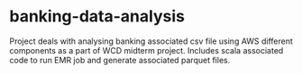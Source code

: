 # banking-data-analysis
Project deals with analysing banking associated csv file using AWS different components as a part of WCD midterm project.
Includes scala associated code to run EMR job and generate associated parquet files.
